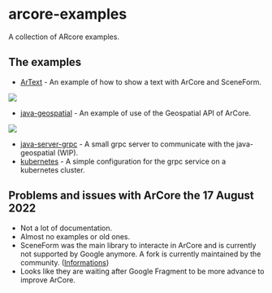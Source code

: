 # arcore-examples
A collection of ARcore examples.

## The examples

- [ArText](./ArText/) - An example of how to show a text with ArCore and SceneForm.

![](./demo-assets/ArText4-video.gif)

- [java-geospatial](./java-geospatial/) - An example of use of the Geospatial API of ArCore.

![](./demo-assets/Geospatial-video.gif)

  - [java-server-grpc](./java-server-grpc/) - A small grpc server to communicate with the java-geospatial (WIP).
  - [kubernetes](./kubernetes/) - A simple configuration for the grpc service on a kubernetes cluster.

## Problems and issues with ArCore the 17 August 2022

- Not a lot of documentation.
- Almost no examples or old ones.
- SceneForm was the main library to interacte in ArCore and is currently not supported by Google anymore. A fork is currently maintained by the community. ([Informations](https://stackoverflow.com/questions/62453399/google-sceneform-is-it-deprecated-any-replacement))
- Looks like they are waiting after Google Fragment to be more advance to improve ArCore.